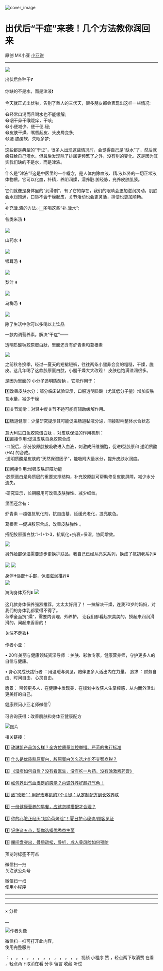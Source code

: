 ![cover_image](https://mmbiz.qpic.cn/mmbiz_jpg/A8SKDch4cJEaWHDgq7glMYRPgvF1Zg3N7ES6PiaoHmjkyNQvAp859VT89uibg1ID36iaw9xHzx0bjghlicickuPKYNA/0?wx_fmt=jpeg)

#  出伏后“干症”来袭！几个方法教你润回来

原创  MK小亚  [ 小亚说 ](javascript:void\(0\);)

__ _ _ _ _

  
![](https://mmbiz.qpic.cn/mmbiz_jpg/A8SKDch4cJEaWHDgq7glMYRPgvF1Zg3N7TJ5ftxEI9D1B5stK4GBoTibAvKyviaia9NVktqyt52lJz3eiak2jI6w3A/640?wx_fmt=jpeg)  

出伏后各种干❓

你缺的不是水，而是津液❗

  
今天就正式出伏啦，告别了熬人的三伏天，很多朋友都会表现出这样一些情况:  
.  
😷经常口渴而且喝水也不能缓解;  
😷咽干鼻干喉咙痒，干咳;  
😷小便减少、便干便.秘;  
😷皮肤干燥、嘴唇起皮、头皮屑变多;  
😷腰.膝酸软，失眠多梦;  
.  
这些都是典型的“干证”，很多人出现这些情况时，会觉得自己是“缺水”了，然后就疯狂给自己灌水，但最后发现除了排尿更频繁了之外，没有别的变化。这是因为其实我们缺的不是水，而是津液。  
.  
什么是“津液”?这是中医里的一个概念，是人体内除血液、精.液以外的一切正常液体物质，它可以化血，补精，养阴润燥，濡养脏.腑经脉，充养皮肤肌腠。  
.  
它们就像是身体里的“润滑剂”，有了它的存在，我们的眼睛会更加滋润灵动，肌肤会水润饱满，口唇不会干燥起皮，关节活动也会更灵活，排便也更加顺畅。  
.  
补充津.液的方法👉🏻多喝这些“补.津水”:  
.  
各类米汤  ⬇️

![](https://mmbiz.qpic.cn/mmbiz_jpg/A8SKDch4cJEaWHDgq7glMYRPgvF1Zg3NT4a12icreAW1vKyCGBXtiajmEbGAU8kj9oU31zW3xJeRWN9VhnkKfQoA/640?wx_fmt=jpeg)  
  

山药水  ⬇️

![](https://mmbiz.qpic.cn/mmbiz_jpg/A8SKDch4cJEaWHDgq7glMYRPgvF1Zg3Nzr8ounbMibiagSA3baicCT8icx8yQGkLsp9iaKWusc5tHZe1G17FibcPA61A/640?wx_fmt=jpeg)

  

  
银耳汤  ⬇️

![](https://mmbiz.qpic.cn/mmbiz_jpg/A8SKDch4cJEaWHDgq7glMYRPgvF1Zg3NCWRPYzocicVTZBh9szjB0BbZeVR4feDXGht3XTpLjlLJzg6wiaSZibAEg/640?wx_fmt=jpeg)  
  

梨汁  ⬇️

![](https://mmbiz.qpic.cn/mmbiz_jpg/A8SKDch4cJEaWHDgq7glMYRPgvF1Zg3NsJq6oZOZuEygJnKlqfpiaFU9jObGnc06HSUmhCny8QicjnwH6FkOUCzQ/640?wx_fmt=jpeg)  
  

乌梅汤  ⬇️  

![](https://mmbiz.qpic.cn/mmbiz_jpg/A8SKDch4cJEaWHDgq7glMYRPgvF1Zg3NicMVm64ibSLGKrfY0PQFyxtxM8AwztW0PZPBN17frxU3YPtpotEtpKOQ/640?wx_fmt=jpeg)

  

  

  

除了生活中你可以多喝以上饮品

一款内调营养素，解决“干症”——

透明质酸钠胶原蛋白肽，里面还含有虾青素和葛根素

  

![](https://mmbiz.qpic.cn/mmbiz_jpg/A8SKDch4cJEaWHDgq7glMYRPgvF1Zg3NEfzQSwYzYVVMRUibb9x4dNQph938vtoKOsHvlicUR9o9omZvJUw4rBMw/640?wx_fmt=jpeg)

  

之前秋冬换季，经过一夏天的短裙短裤，往往两条小腿非会变的粗糙，干燥，脱皮。这几年喝了这款胶原蛋白肽，小腿干燥大大改观！ 皮肤也饱满滋润很多。

  

  

是因为里面的  小分子透明质酸钠  ，它能作用于：

1️⃣改善皮肤水分：部分临床试验显示，口服透明质酸（尤其低分子量）增加皮肤含水量，减少干燥

  
2️⃣关节润滑：对轻中度关节不适可能有辅助缓解作用。

  
3️⃣肠道健康：少量研究提示其可能促进肠道黏液分泌，间接影响整体水合状态

  

意大利进口鱼胶原蛋白肽  ，对皮肤保湿的作用机制：  
1️⃣直接作用:促进皮肤自身胶原合成  
·口服后，部分胶原肽被吸收进入血液，刺激成纤维细胞，促进I型胶原和 透明质酸(HA) 的合成。  
·透明质酸是皮肤的“天然保湿因子”，能吸附大量水分，提升皮肤水润度。

  
2️⃣间接作用:增强皮肤屏障功能  
·胶原蛋白是角质层的重要支撑结构，补充胶原肽可帮助修复皮肤屏障，减少水分流失。

·研究显示，长期服用可改善皮肤弹性、减少细纹。

  

里面还含有：

虾青素  \--超强抗氧化剂，抗自由基、延缓光老化，提亮肤色。

  

葛根素  \--促进胶原合成，改善皮肤弹性 。

  
搭配胶原蛋白肽:1+1+1>3，抗氧化+抗衰+保湿，协同增效。

  

![](https://mmbiz.qpic.cn/mmbiz_jpg/A8SKDch4cJEaWHDgq7glMYRPgvF1Zg3NTqiazt9rHX3WibUVWfCJqvucPeiaeB1unfGnM9FcC9ibOLZ8h46la9IOHw/640?wx_fmt=jpeg)  
  

  

另外脸部保湿需要逐步更换护肤品，我自己已经从亮采系列，换成了抗初老系列⬇️

  

![](https://mmbiz.qpic.cn/mmbiz_jpg/A8SKDch4cJEaWHDgq7glMYRPgvF1Zg3NdC6KdI7URmhMB0os5iaI4lBiaysqzwfBhVnQGbhoiaS9LAfvMLtq0BWBg/640?wx_fmt=jpeg)
![](https://mmbiz.qpic.cn/mmbiz_jpg/A8SKDch4cJEaWHDgq7glMYRPgvF1Zg3NateV4qJJcbfUkDl6hKTr17JicicX6AibgnyGzfvbjE1Kk6ibCtkwvfkG9g/640?wx_fmt=jpeg)  
  
  
身体➕唇部➕手部，保湿滋润推荐⬇️  
![](https://mmbiz.qpic.cn/mmbiz_jpg/A8SKDch4cJEaWHDgq7glMYRPgvF1Zg3NHGSeibZRMbhVWGMtPK2aKlMxYagRWc6zgZ5xkozUUNKv0zr49nxvX5A/640?wx_fmt=jpeg)  
  
海淘身体系列⬇️
![](https://mmbiz.qpic.cn/mmbiz_jpg/A8SKDch4cJEaWHDgq7glMYRPgvF1Zg3NIzTcPRNg5C5vsha3BibfNv1CLhOajoTj12RRIeVicloRAPgGqJJ9W5oA/640?wx_fmt=jpeg)  
  
这几款身体保养强烈推荐，太太太好用了！  一抹解决干燥，连我70岁的妈妈，对我们的身体乳都爱得不得了。  
秋季全面抗“燥”，需要内调理，外养护。  让我们都看起来美美的，摸起来润润滑滑的，闻起来香香的！  
  

  

  

关注不走丢⬇️

  

作者小亚：

•  20年美丽与健康领域资深导师  ：护肤、彩妆专家，健康营养师，守护更多人的自信与健康。

•  身心灵成长践行者  ：用温暖与洞见，陪伴更多人活出内在力量。  追求  ：财务自由、时间自由、心灵自由。

愿景：  带领更多人，在健康中发现美，在规划中收获人生掌控感，从内而外活出更美好的自己。

  

  

健康顾问小亚老师微信👇

可咨询获得：改善肌肤和身体亚健康配方

  

![图片](https://mmbiz.qpic.cn/mmbiz_jpg/A8SKDch4cJF3aloYAwicMClKqd23PkLMONgKw4eKZNhM833kJotSj4Z9h4HicHuERc3rBdgWTb7j2KX2wkna4fpQ/640?wx_fmt=jpeg)  
  
  

相关链接：

1️⃣  [ 玫琳凯产品怎么样？全方位质量监控举措、严苛的执行标准
](https://mp.weixin.qq.com/s?__biz=MzUxNDAwNTk0MQ==&mid=2247485749&idx=3&sn=806b26f45ee75794131b8a7e66d744f9&scene=21#wechat_redirect)

2️⃣ [ 什么是优质胶原蛋白，胶原蛋白怎么选才能不交智商税？
](https://mp.weixin.qq.com/s?__biz=MzUxNDAwNTk0MQ==&mid=2247485486&idx=2&sn=eb445bb0a752e76dff496628355e3af5&scene=21#wechat_redirect)  

3️⃣ [ 《湿疹如何自愈？没有看医生，没有吃一片药，没有涂激素药膏》
](https://mp.weixin.qq.com/s?__biz=MzUxNDAwNTk0MQ==&mid=2247485925&idx=1&sn=06ff3551e997d7c4b89a22ab281d10fc&scene=21#wechat_redirect)

4️⃣ [ 如何养出气血很足的感觉？内调外养好颜好气色！
](https://mp.weixin.qq.com/s?__biz=MzUxNDAwNTk0MQ==&mid=2247486095&idx=1&sn=a8b0b3f820b826eb2aebe18ef1c893eb&scene=21#wechat_redirect)

5️⃣ [ 致“玫粉”：用好玫琳凯的7个关键：从定制配方到长效养肤
](https://mp.weixin.qq.com/s?__biz=MzUxNDAwNTk0MQ==&mid=2247486134&idx=2&sn=1a8550527f75a3a5c7368a3f12eccf66&scene=21#wechat_redirect)

6️⃣ [ 一份健康营养的早餐，应该怎样搭配才合理？
](https://mp.weixin.qq.com/s?__biz=MzUxNDAwNTk0MQ==&mid=2247485749&idx=2&sn=7aca2164e0db5905d94a3716f010b7e5&scene=21#wechat_redirect)

7️⃣ [ 你的心脏正经历“超负荷烤验”！夏日护心秘诀/顾客见证
](https://mp.weixin.qq.com/s?__biz=MzUxNDAwNTk0MQ==&mid=2247486735&idx=1&sn=9ce59db5b9111b31a3d0aa5e5c059b94&scene=21#wechat_redirect)

8️⃣ [ 记住这五点，帮你选择优秀益生菌
](https://mp.weixin.qq.com/s?__biz=MzUxNDAwNTk0MQ==&mid=2247485233&idx=1&sn=efe9ec91e7182377b80e92ccfcbbcbfe&scene=21#wechat_redirect)

9️⃣ [ 腰间盘突出，骨质疏松，骨折，成人骨风险如何预防
](https://mp.weixin.qq.com/s?__biz=MzUxNDAwNTk0MQ==&mid=2247484926&idx=1&sn=21d233c54b8ec1810cd5083fc3b16b2d&scene=21#wechat_redirect)

  

  

  

  

预览时标签不可点

微信扫一扫  
关注该公众号



微信扫一扫  
使用小程序

****



****



****



×  分析

__

![作者头像](http://mmbiz.qpic.cn/mmbiz_png/A8SKDch4cJE0KicTMyrVCx3VLqEgic5sJ1V5QeGZTibG9GLZlSCXSj5ByXNkib5PBrZVMkI41KKxgwE1K9gfypUeRg/0?wx_fmt=png)

微信扫一扫可打开此内容，  
使用完整服务

：  ，  ，  ，  ，  ，  ，  ，  ，  ，  ，  ，  ，  。  视频  小程序  赞  ，轻点两下取消赞  在看  ，轻点两下取消在看
分享  留言  收藏  听过

